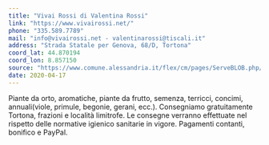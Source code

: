 ```yaml
---
title: "Vivai Rossi di Valentina Rossi"
link: "https://www.vivairossi.net/"
phone: "335.589.7789"
mail: "info@vivairossi.net - valentinarossi@tiscali.it"
address: "Strada Statale per Genova, 68/D, Tortona"
coord_lat: 44.870194
coord_lon: 8.857150
source: "https://www.comune.alessandria.it/flex/cm/pages/ServeBLOB.php/L/IT/IDPagina/2069"
date: 2020-04-17
---
```


Piante da orto, aromatiche, piante da frutto, semenza, terricci, concimi, annuali(viole, primule, begonie, gerani, ecc.). Consegniamo gratuitamente Tortona, frazioni e località limitrofe. Le consegne verranno effettuate nel rispetto delle normative igienico sanitarie in vigore. Pagamenti contanti, bonifico e PayPal.